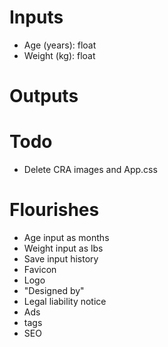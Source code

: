 # Inputs

- Age (years): float
- Weight (kg): float

# Outputs

# Todo

- Delete CRA images and App.css

# Flourishes

- Age input as months
- Weight input as lbs
- Save input history
- Favicon
- Logo
- "Designed by"
- Legal liability notice
- Ads
- <meta> tags
- SEO

